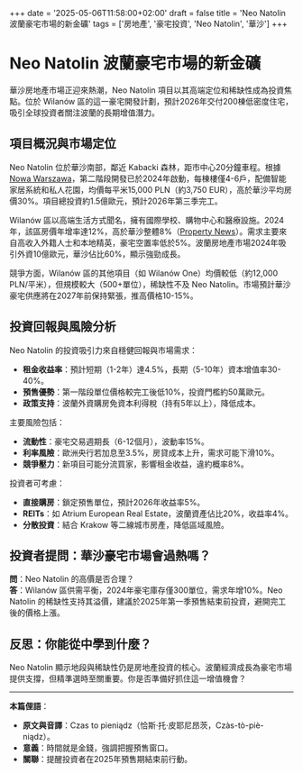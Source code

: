 +++
date = '2025-05-06T11:58:00+02:00'
draft = false
title = 'Neo Natolin 波蘭豪宅市場的新金礦'
tags = ['房地產', '豪宅投資', 'Neo Natolin', '華沙']
+++

# Neo Natolin 波蘭豪宅市場的新金礦

華沙房地產市場正迎來熱潮，Neo Natolin 項目以其高端定位和稀缺性成為投資焦點。位於 Wilanów 區的這一豪宅開發計劃，預計2026年交付200棟低密度住宅，吸引全球投資者關注波蘭的長期增值潛力。

## 項目概況與市場定位

Neo Natolin 位於華沙南部，鄰近 Kabacki 森林，距市中心20分鐘車程。根據 [Nowa Warszawa](https://nowawarszawa.pl/neo-natolin-drugi-etap-osiedla-w-warszawskim-wilanowie-rozpoczety/)，第二階段開發已於2024年啟動，每棟樓僅4-6戶，配備智能家居系統和私人花園，均價每平米15,000 PLN（約3,750 EUR），高於華沙平均房價30%。項目總投資約1.5億歐元，預計2026年第三季完工。

Wilanów 區以高端生活方式聞名，擁有國際學校、購物中心和醫療設施。2024年，該區房價年增率達12%，高於華沙整體8%（[Property News](https://www.propertynews.pl/mieszkania/osiedle-domow-neo-natolin-w-wilanowie-coraz-wieksze,189034.html)）。需求主要來自高收入外籍人士和本地精英，豪宅空置率低於5%。波蘭房地產市場2024年吸引外資10億歐元，華沙佔比60%，顯示強勁成長。

競爭方面，Wilanów 區的其他項目（如 Wilanów One）均價較低（約12,000 PLN/平米），但規模較大（500+單位），稀缺性不及 Neo Natolin。市場預計華沙豪宅供應將在2027年前保持緊張，推高價格10-15%。

## 投資回報與風險分析

Neo Natolin 的投資吸引力來自穩健回報與市場需求：
- **租金收益率**：預計短期（1-2年）達4.5%，長期（5-10年）資本增值率30-40%。
- **預售優勢**：第一階段單位價格較完工後低10%，投資門檻約50萬歐元。
- **政策支持**：波蘭外資購房免資本利得稅（持有5年以上），降低成本。

主要風險包括：
- **流動性**：豪宅交易週期長（6-12個月），波動率15%。
- **利率風險**：歐洲央行若加息至3.5%，房貸成本上升，需求可能下滑10%。
- **競爭壓力**：新項目可能分流買家，影響租金收益，違約概率8%。

投資者可考慮：
- **直接購房**：鎖定預售單位，預計2026年收益率5%。
- **REITs**：如 Atrium European Real Estate，波蘭資產佔比20%，收益率4%。
- **分散投資**：結合 Krakow 等二線城市房產，降低區域風險。

## 投資者提問：華沙豪宅市場會過熱嗎？

**問**：Neo Natolin 的高價是否合理？  
**答**：Wilanów 區供需平衡，2024年豪宅庫存僅300單位，需求年增10%。Neo Natolin 的稀缺性支持其溢價，建議於2025年第一季預售結束前投資，避開完工後的價格上漲。

## 反思：你能從中學到什麼？

Neo Natolin 顯示地段與稀缺性仍是房地產投資的核心。波蘭經濟成長為豪宅市場提供支撐，但精準選時至關重要。你是否準備好抓住這一增值機會？

---

**本篇俚語**：  
- **原文與音譯**：Czas to pieniądz（恰斯·托·皮耶尼昂茨，Czàs-tò-piè-niądz）。  
- **意義**：時間就是金錢，強調把握預售窗口。  
- **關聯**：提醒投資者在2025年預售期結束前行動。